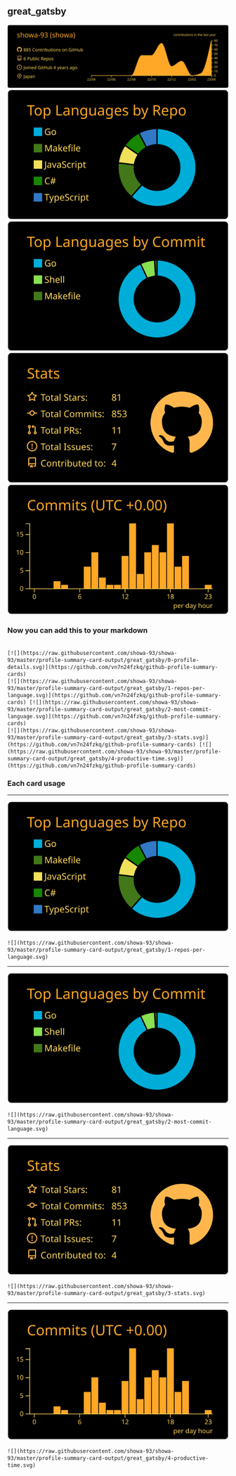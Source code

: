 ## great_gatsby

[![](./0-profile-details.svg)](https://github.com/vn7n24fzkq/github-profile-summary-cards)
[![](./1-repos-per-language.svg)](https://github.com/vn7n24fzkq/github-profile-summary-cards) [![](./2-most-commit-language.svg)](https://github.com/vn7n24fzkq/github-profile-summary-cards)
[![](./3-stats.svg)](https://github.com/vn7n24fzkq/github-profile-summary-cards) [![](./4-productive-time.svg)](https://github.com/vn7n24fzkq/github-profile-summary-cards)
### Now you can add this to your markdown
```

[![](https://raw.githubusercontent.com/showa-93/showa-93/master/profile-summary-card-output/great_gatsby/0-profile-details.svg)](https://github.com/vn7n24fzkq/github-profile-summary-cards)
[![](https://raw.githubusercontent.com/showa-93/showa-93/master/profile-summary-card-output/great_gatsby/1-repos-per-language.svg)](https://github.com/vn7n24fzkq/github-profile-summary-cards) [![](https://raw.githubusercontent.com/showa-93/showa-93/master/profile-summary-card-output/great_gatsby/2-most-commit-language.svg)](https://github.com/vn7n24fzkq/github-profile-summary-cards)
[![](https://raw.githubusercontent.com/showa-93/showa-93/master/profile-summary-card-output/great_gatsby/3-stats.svg)](https://github.com/vn7n24fzkq/github-profile-summary-cards) [![](https://raw.githubusercontent.com/showa-93/showa-93/master/profile-summary-card-output/great_gatsby/4-productive-time.svg)](https://github.com/vn7n24fzkq/github-profile-summary-cards)

```

### Each card usage
---

![](./1-repos-per-language.svg)

```
![](https://raw.githubusercontent.com/showa-93/showa-93/master/profile-summary-card-output/great_gatsby/1-repos-per-language.svg)
```

    

---

![](./2-most-commit-language.svg)

```
![](https://raw.githubusercontent.com/showa-93/showa-93/master/profile-summary-card-output/great_gatsby/2-most-commit-language.svg)
```

    

---

![](./3-stats.svg)

```
![](https://raw.githubusercontent.com/showa-93/showa-93/master/profile-summary-card-output/great_gatsby/3-stats.svg)
```

    

---

![](./4-productive-time.svg)

```
![](https://raw.githubusercontent.com/showa-93/showa-93/master/profile-summary-card-output/great_gatsby/4-productive-time.svg)
```

    
